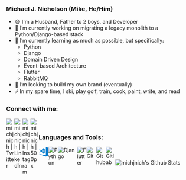 <!--
**michjnich/michjnich** is a ✨ _special_ ✨ repository because its `README.md` (this file) appears on your GitHub profile.

Here are some ideas to get you started:

- 🔭 I’m currently working on ...
- 🌱 I’m currently learning ...
- 👯 I’m looking to collaborate on ...
- 🤔 I’m looking for help with ...
- 💬 Ask me about ...
- 📫 How to reach me: ...
- 😄 Pronouns: ...
- ⚡ Fun fact: ...
-->
### Michael J. Nicholson (Mike, He/Him)
- 😄 I'm a Husband, Father to 2 boys, and Developer
- 🔭 I’m currently working on migrating a legacy monolith to a Python/Django-based stack
- 🌱 I’m currently learning as much as possible, but specifically:
    * Python
    * Django
    * Domain Driven Design
    * Event-based Architecture
    * Flutter
    * RabbitMQ 
- 👯 I’m looking to build my own brand (eventually)
- ⚡ In my spare time, I ski, play golf, train, cook, paint, write, and read 

### Connect with me:
[<img align="left" title="michjnich | Twitter" alt="michjnich | Twitter" width="22px" src="https://cdn.jsdelivr.net/npm/simple-icons@v3/icons/twitter.svg" />][twitter]
[<img align="left" title="michjnich | LinkedIn" alt="michjnich | LinkedIn" width="22px" src="https://cdn.jsdelivr.net/npm/simple-icons@v3/icons/linkedin.svg" />][linkedin]
[<img align="left" title="michjnich | Instagram" alt="michjnich | Instagram" width="22px" src="https://cdn.jsdelivr.net/npm/simple-icons@v3/icons/instagram.svg" />][instagram]
[<img align="left" title="michjnich | 500px" alt="michjnich | 500px" width="22px" src="https://user-images.githubusercontent.com/29822151/96994941-b89de800-152d-11eb-8ae9-e4577254ae78.png" />][500px]

<br />

### Languages and Tools:
<img align="left" title="Visual Studio Code" alt="Visual Studio Code" width="26px" src="https://raw.githubusercontent.com/github/explore/80688e429a7d4ef2fca1e82350fe8e3517d3494d/topics/visual-studio-code/visual-studio-code.png" />
<img align="left" title="Python" alt="Python" width="26px" src="https://user-images.githubusercontent.com/29822151/89098991-811b1600-d3ec-11ea-887d-81f729f0d44d.png" />
<img align="left" title="Django" alt="Django" width="52px" src="https://user-images.githubusercontent.com/29822151/89098993-81b3ac80-d3ec-11ea-992e-1f676208fd86.png" />
<img align="left" title="Flutter" alt="Flutter" width="26px" src="https://user-images.githubusercontent.com/29822151/89098787-e40bad80-d3ea-11ea-8020-78e9cd23957c.png" />
<img align="left" title="Git" alt="Git" width="26px" src="https://user-images.githubusercontent.com/29822151/89100014-f211fc00-d3f3-11ea-8ac7-a58a49f5cda9.png" />
<img align="left" title="Gihub" alt="Github" width="26px" src="https://user-images.githubusercontent.com/29822151/89119556-986f0780-d4af-11ea-9e5f-abe4d0a80be5.png" />
<img align="left" title="Gitlab" alt="Gitlab" width="26px" src="https://user-images.githubusercontent.com/29822151/89119533-665da580-d4af-11ea-9201-3ce05af505fc.png" />

<br />
<br />

<img align="left" title="mjnich's Github Stats" alt="michjnich's Github Stats" src="https://github-readme-stats.vercel.app/api?username=michjnich&show_icons=true&hide_border=true" />

[twitter]: https://twitter.com/michjnich
[instagram]: https://instagram.com/michjnich
[linkedin]: https://linkedin.com/in/michjnich
[500px]: https://500px.com/p/michjnich
